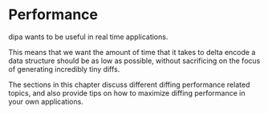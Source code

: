 # Performance

dipa wants to be useful in real time applications.

This means that we want the amount of time that it takes to delta encode a data structure should be as low as possible,
without sacrificing on the focus of generating incredibly tiny diffs.

The sections in this chapter discuss different diffing performance related topics, and also provide tips on how to
maximize diffing performance in your own applications.
